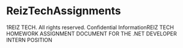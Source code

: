 # ReizTechAssignments
1REIZ TECH. All rights reserved. Confidential InformationREIZ TECH HOMEWORK ASSIGNMENT DOCUMENT FOR THE .NET DEVELOPER INTERN POSITION
